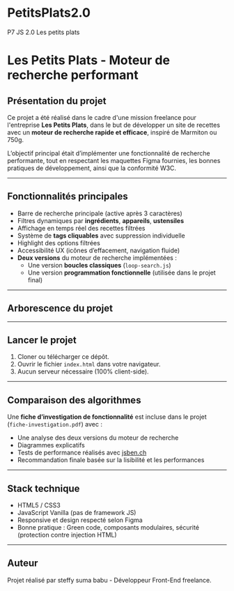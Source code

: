 # PetitsPlats2.0
P7 JS 2.0 Les petits plats
# Les Petits Plats - Moteur de recherche performant

## Présentation du projet

Ce projet a été réalisé dans le cadre d'une mission freelance pour l'entreprise **Les Petits Plats**, dans le but de développer un site de recettes avec un **moteur de recherche rapide et efficace**, inspiré de Marmiton ou 750g.

L’objectif principal était d’implémenter une fonctionnalité de recherche performante, tout en respectant les maquettes Figma fournies, les bonnes pratiques de développement, ainsi que la conformité W3C.

---

## Fonctionnalités principales

- Barre de recherche principale (active après 3 caractères)
- Filtres dynamiques par **ingrédients**, **appareils**, **ustensiles**
- Affichage en temps réel des recettes filtrées
- Système de **tags cliquables** avec suppression individuelle
- Highlight des options filtrées
- Accessibilité UX (icônes d’effacement, navigation fluide)
- **Deux versions** du moteur de recherche implémentées :
  - Une version **boucles classiques** (`loop-search.js`)
  - Une version **programmation fonctionnelle** (utilisée dans le projet final)

---

## Arborescence du projet


---

## Lancer le projet

1. Cloner ou télécharger ce dépôt.
2. Ouvrir le fichier `index.html` dans votre navigateur.
3. Aucun serveur nécessaire (100% client-side).

---

## Comparaison des algorithmes

Une **fiche d’investigation de fonctionnalité** est incluse dans le projet (`fiche-investigation.pdf`) avec :

- Une analyse des deux versions du moteur de recherche
- Diagrammes explicatifs
- Tests de performance réalisés avec [jsben.ch](https://jsben.ch)
- Recommandation finale basée sur la lisibilité et les performances

---

## Stack technique

- HTML5 / CSS3
- JavaScript Vanilla (pas de framework JS)
- Responsive et design respecté selon Figma
- Bonne pratique : Green code, composants modulaires, sécurité (protection contre injection HTML)

---

## Auteur

Projet réalisé par steffy suma babu - Développeur Front-End freelance.
